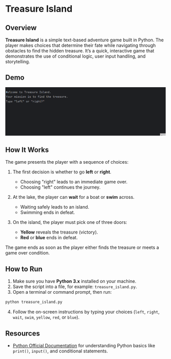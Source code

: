# Treasure Island

## Overview

**Treasure Island** is a simple text-based adventure game built in Python. The player makes choices that determine their fate while navigating through obstacles to find the hidden treasure. It’s a quick, interactive game that demonstrates the use of conditional logic, user input handling, and storytelling.

## Demo

![alt text](<Treasure Island 2.gif>)

## How It Works

The game presents the player with a sequence of choices:

1. The first decision is whether to go **left** or **right**.

   * Choosing "right" leads to an immediate game over.
   * Choosing "left" continues the journey.
2. At the lake, the player can **wait** for a boat or **swim** across.

   * Waiting safely leads to an island.
   * Swimming ends in defeat.
3. On the island, the player must pick one of three doors:

   * **Yellow** reveals the treasure (victory).
   * **Red** or **blue** ends in defeat.

The game ends as soon as the player either finds the treasure or meets a game over condition.

## How to Run

1. Make sure you have **Python 3.x** installed on your machine.
2. Save the script into a file, for example: `treasure_island.py`.
3. Open a terminal or command prompt, then run:

```bash
python treasure_island.py
```

4. Follow the on-screen instructions by typing your choices (`left`, `right`, `wait`, `swim`, `yellow`, `red`, or `blue`).

## Resources

* [Python Official Documentation](https://docs.python.org/3/) for understanding Python basics like `print()`, `input()`, and conditional statements.
